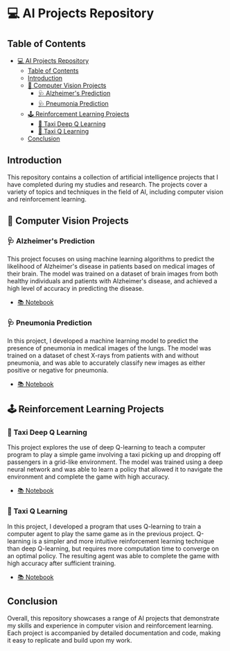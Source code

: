 # 💻 AI Projects Repository

## Table of Contents
- [💻 AI Projects Repository](#-ai-projects-repository)
  - [Table of Contents](#table-of-contents)
  - [Introduction](#introduction)
  - [🧠 Computer Vision Projects](#-computer-vision-projects)
    - [🩺 Alzheimer's Prediction](#-alzheimers-prediction)
    - [🩺 Pneumonia Prediction](#-pneumonia-prediction)
  - [🕹️ Reinforcement Learning Projects](#️-reinforcement-learning-projects)
    - [🚕 Taxi Deep Q Learning](#-taxi-deep-q-learning)
    - [🚕 Taxi Q Learning](#-taxi-q-learning)
  - [Conclusion](#conclusion)

## Introduction

This repository contains a collection of artificial intelligence projects that I have completed during my studies and research. The projects cover a variety of topics and techniques in the field of AI, including computer vision and reinforcement learning.

## 🧠 Computer Vision Projects
### 🩺 Alzheimer's Prediction
This project focuses on using machine learning algorithms to predict the likelihood of Alzheimer's disease in patients based on medical images of their brain. The model was trained on a dataset of brain images from both healthy individuals and patients with Alzheimer's disease, and achieved a high level of accuracy in predicting the disease.

- [📚 Notebook](computer_vision/alzheimer/alzheimer_1_0_0.ipynb)

### 🩺 Pneumonia Prediction
In this project, I developed a machine learning model to predict the presence of pneumonia in medical images of the lungs. The model was trained on a dataset of chest X-rays from patients with and without pneumonia, and was able to accurately classify new images as either positive or negative for pneumonia.

- [📚 Notebook](computer_vision/pneumonia/pneumonia_1_0_0.ipynb)

## 🕹️ Reinforcement Learning Projects
### 🚕 Taxi Deep Q Learning
This project explores the use of deep Q-learning to teach a computer program to play a simple game involving a taxi picking up and dropping off passengers in a grid-like environment. The model was trained using a deep neural network and was able to learn a policy that allowed it to navigate the environment and complete the game with high accuracy.

- [📚 Notebook](reinforcement_learning/taxi/deep_q_learning.ipynb)

### 🚕 Taxi Q Learning
In this project, I developed a program that uses Q-learning to train a computer agent to play the same game as in the previous project. Q-learning is a simpler and more intuitive reinforcement learning technique than deep Q-learning, but requires more computation time to converge on an optimal policy. The resulting agent was able to complete the game with high accuracy after sufficient training.

- [📚 Notebook](reinforcement_learning/taxi/q_learning.ipynb)

## Conclusion
Overall, this repository showcases a range of AI projects that demonstrate my skills and experience in computer vision and reinforcement learning. Each project is accompanied by detailed documentation and code, making it easy to replicate and build upon my work.
